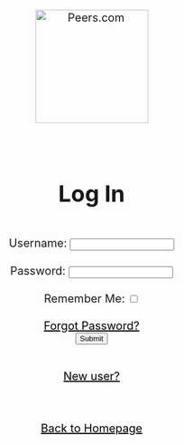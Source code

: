 <!doctype html>
<html>

<head>


<title> Peers.com/login </title>

<style type="text/css">

body {height:100%;
 width:100%;
 background-image:url(login.jpg);
 position:relative;
 padding-left:55px;
font-size:20px;
}


body {text-align:center;}
h1 {color:#uuffff; }


#forgotpass {color:blue;
font-size:20px;
}


a:link{color:black;}
a:visited{color:black;}
a:hover{text-dacoration:underline;
font-weight:bold;
font-style:italic;}
a:active{background-color:orange;}


</style>


</head>



<body>

<a> <img src="peer.png" height="200" title="Peers.com"/> </a>

<br/>

<form>
<h1 title="if you already have one "> Log In </h1>  <br/>
Username:  <input type="text" name="username"/> <br/> <br/>
Password: <input type="password" name="password"/> <br/> <br/>
Remember Me: <input type="checkbox" name="rem-my-pass"/> <br/><br/>
<div id="forgotpass"><a href="login.html"> Forgot Password? </a>  </div>
<input type="submit" name="login"/> <br/> <br/>

<a href="signup.html" title="sign up" > New user? </a> <br/> 
</form>

<br/>
<br/>
<a href="Homepage.html">Back to Homepage </a> 
<br/>
<br/>
<br/>
<br/>
</body>

</html>
